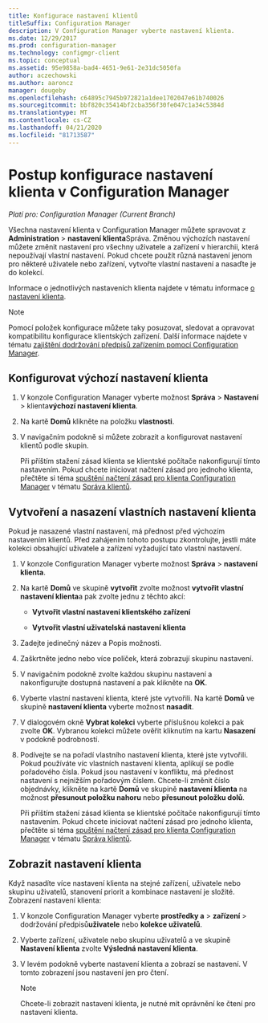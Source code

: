 ```yaml
---
title: Konfigurace nastavení klientů
titleSuffix: Configuration Manager
description: V Configuration Manager vyberte nastavení klienta.
ms.date: 12/29/2017
ms.prod: configuration-manager
ms.technology: configmgr-client
ms.topic: conceptual
ms.assetid: 95e9858a-bad4-4651-9e61-2e31dc5050fa
author: aczechowski
ms.author: aaroncz
manager: dougeby
ms.openlocfilehash: c64895c7945b972821a1dee1702047e61b740026
ms.sourcegitcommit: bbf820c35414bf2cba356f30fe047c1a34c5384d
ms.translationtype: MT
ms.contentlocale: cs-CZ
ms.lasthandoff: 04/21/2020
ms.locfileid: "81713587"
---
```

# <a name="how-to-configure-client-settings-in-configuration-manager"></a>Postup konfigurace nastavení klienta v Configuration Manager

*Platí pro: Configuration Manager (Current Branch)*

Všechna nastavení klienta v Configuration Manager můžete spravovat z **Administration** > **nastavení klienta**Správa. Změnou výchozích nastavení můžete změnit nastavení pro všechny uživatele a zařízení v hierarchii, která nepoužívají vlastní nastavení. Pokud chcete použít různá nastavení jenom pro některé uživatele nebo zařízení, vytvořte vlastní nastavení a nasaďte je do kolekcí.  

Informace o jednotlivých nastaveních klienta najdete v tématu informace [o nastavení klienta](../../../core/clients/deploy/about-client-settings.md).

> [!NOTE]  
>  Pomocí položek konfigurace můžete taky posuzovat, sledovat a opravovat kompatibilitu konfigurace klientských zařízení. Další informace najdete v tématu [zajištění dodržování předpisů zařízením pomocí Configuration Manager](../../../compliance/understand/ensure-device-compliance.md).  

##  <a name="configure-the-default-client-settings"></a>Konfigurovat výchozí nastavení klienta    

1. V konzole Configuration Manager vyberte možnost **Správa** > **Nastavení** > klienta**výchozí nastavení klienta**.  

2. Na kartě **Domů** klikněte na položku **vlastnosti**.  

3. V navigačním podokně si můžete zobrazit a konfigurovat nastavení klientů podle skupin.  

   Při příštím stažení zásad klienta se klientské počítače nakonfigurují tímto nastavením. Pokud chcete iniciovat načtení zásad pro jednoho klienta, přečtěte si téma [spuštění načtení zásad pro klienta Configuration Manager](../../../core/clients/manage/manage-clients.md#BKMK_PolicyRetrieval) v tématu [Správa klientů](../../../core/clients/manage/manage-clients.md).  

##  <a name="create-and-deploy-custom-client-settings"></a>Vytvoření a nasazení vlastních nastavení klienta  
Pokud je nasazené vlastní nastavení, má přednost před výchozím nastavením klientů. Před zahájením tohoto postupu zkontrolujte, jestli máte kolekci obsahující uživatele a zařízení vyžadující tato vlastní nastavení.  

1. V konzole Configuration Manager vyberte možnost **Správa** > **nastavení klienta**.  

2. Na kartě **Domů** ve skupině **vytvořit** zvolte možnost **vytvořit vlastní nastavení klienta**a pak zvolte jednu z těchto akcí:  

   -   **Vytvořit vlastní nastavení klientského zařízení**  

   -   **Vytvořit vlastní uživatelská nastavení klienta**  

3. Zadejte jedinečný název a Popis možnosti.  

4. Zaškrtněte jedno nebo více políček, která zobrazují skupinu nastavení.  

5. V navigačním podokně zvolte každou skupinu nastavení a nakonfigurujte dostupná nastavení a pak klikněte na **OK**.   

6. Vyberte vlastní nastavení klienta, které jste vytvořili. Na kartě **Domů** ve skupině **nastavení klienta** vyberte možnost **nasadit**.  

7. V dialogovém okně **Vybrat kolekci** vyberte příslušnou kolekci a pak zvolte **OK**. Vybranou kolekci můžete ověřit kliknutím na kartu **Nasazení** v podokně podrobností.  

8. Podívejte se na pořadí vlastního nastavení klienta, které jste vytvořili. Pokud používáte víc vlastních nastavení klienta, aplikují se podle pořadového čísla. Pokud jsou nastavení v konfliktu, má přednost nastavení s nejnižším pořadovým číslem. Chcete-li změnit číslo objednávky, klikněte na kartě **Domů** ve skupině **nastavení klienta** na možnost **přesunout položku nahoru** nebo **přesunout položku dolů**.  

   Při příštím stažení zásad klienta se klientské počítače nakonfigurují tímto nastavením. Pokud chcete iniciovat načtení zásad pro jednoho klienta, přečtěte si téma [spuštění načtení zásad pro klienta Configuration Manager](../../../core/clients/manage/manage-clients.md#BKMK_PolicyRetrieval) v tématu [Správa klientů](../../../core/clients/manage/manage-clients.md).  



##  <a name="view-client-settings"></a>Zobrazit nastavení klienta  
 Když nasadíte více nastavení klienta na stejné zařízení, uživatele nebo skupinu uživatelů, stanovení priorit a kombinace nastavení je složité. Zobrazení nastavení klienta:  

1.  V konzole Configuration Manager vyberte **prostředky a** > **zařízení** > dodržování předpisů**uživatele** nebo **kolekce uživatelů**.  

3.  Vyberte zařízení, uživatele nebo skupinu uživatelů a ve skupině **Nastavení klienta** zvolte **Výsledná nastavení klienta**.  

4.  V levém podokně vyberte nastavení klienta a zobrazí se nastavení. V tomto zobrazení jsou nastavení jen pro čtení. 

    > [!NOTE]  
    >  Chcete-li zobrazit nastavení klienta, je nutné mít oprávnění ke čtení pro nastavení klienta.  

    
